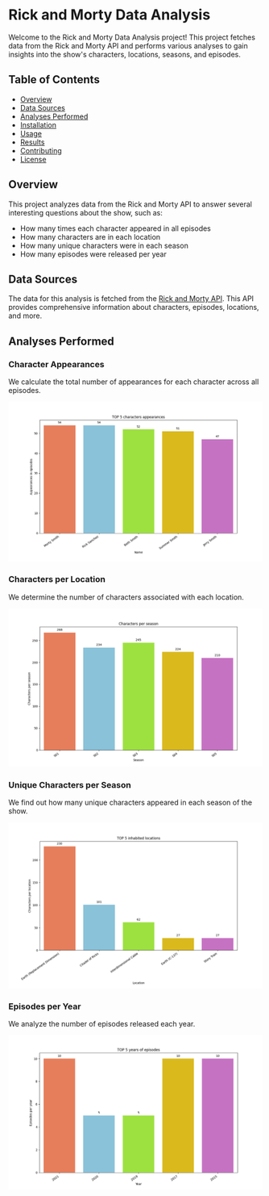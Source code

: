 # Rick and Morty Data Analysis

Welcome to the Rick and Morty Data Analysis project! This project fetches data from the Rick and Morty API and performs various analyses to gain insights into the show's characters, locations, seasons, and episodes.

## Table of Contents
- [Overview](#overview)
- [Data Sources](#data-sources)
- [Analyses Performed](#analyses-performed)
- [Installation](#installation)
- [Usage](#usage)
- [Results](#results)
- [Contributing](#contributing)
- [License](#license)

## Overview
This project analyzes data from the Rick and Morty API to answer several interesting questions about the show, such as:
- How many times each character appeared in all episodes
- How many characters are in each location
- How many unique characters were in each season
- How many episodes were released per year

## Data Sources
The data for this analysis is fetched from the [Rick and Morty API](https://rickandmortyapi.com/). This API provides comprehensive information about characters, episodes, locations, and more.

## Analyses Performed
### Character Appearances
We calculate the total number of appearances for each character across all episodes.

![plot](./results/images/Characters_appearances.png)

### Characters per Location
We determine the number of characters associated with each location.

![plot](./results/images/Characters_seasons.png)

### Unique Characters per Season
We find out how many unique characters appeared in each season of the show.

![plot](./results/images/Inhabited_locations.png)

### Episodes per Year
We analyze the number of episodes released each year.

![plot](./results/images/Years_episodes.png)
